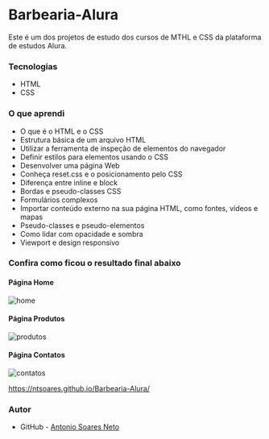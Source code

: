# Barbearia-Alura

Este é um dos projetos de estudo dos cursos de MTHL e CSS da plataforma de estudos Alura. 

### Tecnologias

* HTML
* CSS

### O que aprendi

* O que é o HTML e o CSS
* Estrutura básica de um arquivo HTML
* Utilizar a ferramenta de inspeção de elementos do navegador
* Definir estilos para elementos usando o CSS
* Desenvolver uma página Web
* Conheça reset.css e o posicionamento pelo CSS
* Diferença entre inline e block
* Bordas e pseudo-classes CSS
* Formulários complexos
* Importar conteúdo externo na sua página HTML, como fontes, vídeos e mapas
* Pseudo-classes e pseudo-elementos
* Como lidar com opacidade e sombra
* Viewport e design responsivo


### Confira como ficou o resultado final abaixo

#### Página Home
![home](https://user-images.githubusercontent.com/86579155/187918051-e8544dcb-130b-4591-8353-309f7b94cb7d.gif)

#### Página Produtos
![produtos](https://user-images.githubusercontent.com/86579155/187918260-be8062a2-e865-4793-8ef8-3f3586942314.png)

#### Página Contatos
![contatos](https://user-images.githubusercontent.com/86579155/187918322-8f19ea12-ff20-410d-af4c-e246cb32ccc3.gif)

https://ntsoares.github.io/Barbearia-Alura/

### Autor

- GitHub - [Antonio Soares Neto](https://github.com/NtSoares)

